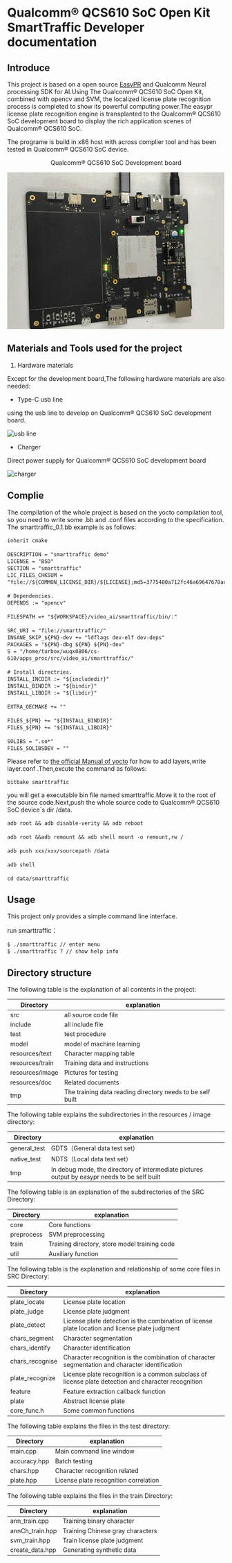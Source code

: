 # Qualcomm® QCS610 SoC Open Kit SmartTraffic Developer documentation

## Introduce

This project is based on a open source [EasyPR](https://gitee.com/easypr/EasyPR) and Qualcomm Neural processing SDK for AI.Using The Qualcomm® QCS610 SoC  Open Kit, combined with opencv and SVM, the localized license plate recognition process is completed to show its powerful computing power.The easypr license plate recognition engine is transplanted to the Qualcomm® QCS610 SoC development board to display the rich application scenes of Qualcomm® QCS610 SoC.

The programe is build in x86 host with across complier tool and has been tested in Qualcomm® QCS610 SoC device.

<center>Qualcomm® QCS610 SoC Development board</center>

![Turbox C610  Development board](./res/c610.png)

## Materials and Tools used for the project

1. Hardware materials

Except for the development board,The following hardware materials are also needed:

* Type-C usb line

using the usb line to develop on Qualcomm® QCS610 SoC development board.

![usb line](https://github.com/ThunderSoft-XA/C610-smarttraffic-demo/tree/master/res/usb.png )

* Charger

Direct power supply for Qualcomm® QCS610 SoC development board

![charger](https://github.com/ThunderSoft-XA/C610-smarttraffic-demo/tree/master/res/Charger.jpeg )

## Complie

The compilation of the whole project is based on the yocto compilation tool, so you need to write some .bb and .conf files according to the specification. The smarttraffic_0.1.bb example is as follows:

```
inherit cmake

DESCRIPTION = "smarttraffic demo"
LICENSE = "BSD"
SECTION = "smarttraffic"
LIC_FILES_CHKSUM = "file://${COMMON_LICENSE_DIR}/${LICENSE};md5=3775480a712fc46a69647678acb234cb"

# Dependencies.
DEPENDS := "opencv"

FILESPATH =+ "${WORKSPACE}/video_ai/smarttraffic/bin/:"

SRC_URI = "file://smarttraffic/"
INSANE_SKIP_${PN}-dev += "ldflags dev-elf dev-deps"
PACKAGES = "${PN}-dbg ${PN} ${PN}-dev"
S = "/home/turbox/wuqx0806/cs-610/apps_proc/src/video_ai/smarttraffic/"

# Install directries.
INSTALL_INCDIR := "${includedir}"
INSTALL_BINDIR := "${bindir}"
INSTALL_LIBDIR := "${libdir}"

EXTRA_OECMAKE += ""

FILES_${PN} += "${INSTALL_BINDIR}"
FILES_${PN} += "${INSTALL_LIBDIR}"

SOLIBS = ".so*"
FILES_SOLIBSDEV = ""
```

Please refer to [the official Manual of yocto]() for how to add layers,write layer.conf .Then,excute the command as follows:

```
bitbake smarttraffic
```

you will get a  executable bin file named smarttraffic.Move it to the root of the source code.Next,push the whole source code to Qualcomm® QCS610 SoC device`s dir /data.

```
adb root && adb disable-verity && adb reboot

adb root &&adb remount && adb shell mount -o remount,rw /

adb push xxx/xxx/sourcepath /data

adb shell

cd data/smarttraffic
```

## Usage

This project only provides a simple command line interface.

run smarttraffic：

```
$ ./smarttraffic // enter menu
$ ./smarttraffic ? // show help info
```

## Directory structure

The following table is the explanation of all contents in the project:


| Directory | explanation |
| - | - |
| src | all source code file |
| include | all include file |
| test | test procedure |
| model | model of machine learning |
| resources/text | Character mapping table |
| resources/train | Training data and instructions |
| resources/image | Pictures for testing |
| resources/doc | Related documents |
| tmp | The training data reading directory needs to be self built |

The following table explains the subdirectories in the resources / image directory:


| Directory | explanation |
| - | - |
| general_test | GDTS（General data test set） |
| native_test | NDTS（Local data test set） |
| tmp | In debug mode, the directory of intermediate pictures output by easypr needs to be self built |

The following table is an explanation of the subdirectories of the SRC Directory:


| Directory | explanation |
| - | - |
| core | Core functions |
| preprocess | SVM preprocessing |
| train | Training directory, store model training code |
| util | Auxiliary function |

The following table is the explanation and relationship of some core files in SRC Directory:


| Directory | explanation |
| - | - |
| plate_locate | License plate location |
| plate_judge | License plate judgment |
| plate_detect | License plate detection is the combination of license plate location and license plate judgment |
| chars_segment | Character segmentation |
| chars_identify | Character identification |
| chars_recognise | Character recognition is the combination of character segmentation and character identification |
| plate_recognize | License plate recognition is a common subclass of license plate detection and character recognition |
| feature | Feature extraction callback function |
| plate | Abstract license plate |
| core_func.h | Some common functions |

The following table explains the files in the test directory:


| Directory | explanation |
| - | - |
| main.cpp | Main command line window |
| accuracy.hpp | Batch testing |
| chars.hpp | Character recognition related |
| plate.hpp | License plate recognition correlation |

The following table explains the files in the train Directory:


| Directory | explanation |
| - | - |
| ann_train.cpp | Training binary character |
| annCh_train.hpp | Training Chinese gray characters |
| svm_train.hpp | Train license plate judgment |
| create_data.hpp | Generating synthetic data |
